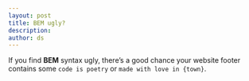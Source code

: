```yaml
---
layout: post
title: BEM ugly?
description:
author: ds
---
```


If you find __BEM__ syntax ugly, there’s a good chance your website footer contains some `code is poetry` or `made with love in {town}`.
